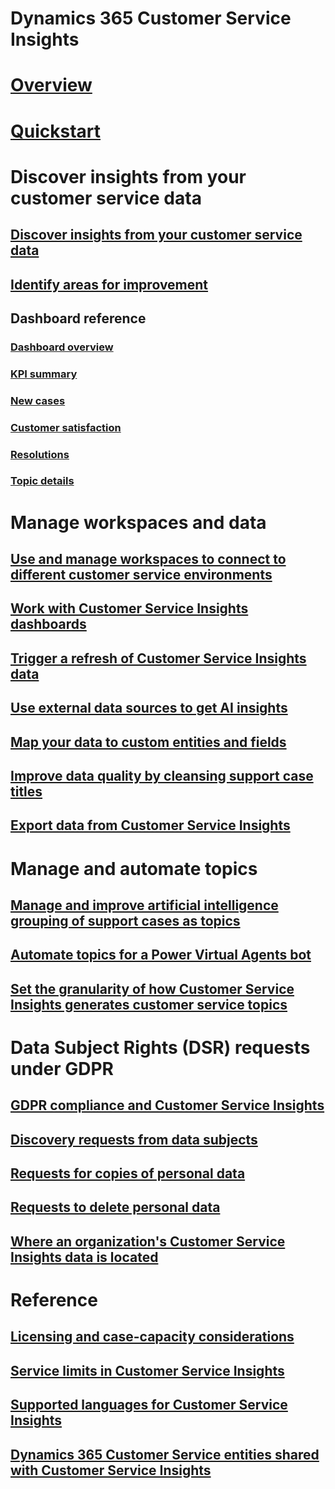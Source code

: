 # Dynamics 365 Customer Service Insights

# [Overview](overview.md)

# [Quickstart](quickstart.md)


# Discover insights from your customer service data

## [Discover insights from your customer service data](keyinsights.md)

## [Identify areas for improvement](improve-system.md)

## Dashboard reference

### [Dashboard overview](dashboard-overview.md)

### [KPI summary](dashboard-kpi-summary.md)

### [New cases](dashboard-incoming-cases.md)

### [Customer satisfaction](dashboard-CSAT.md)

### [Resolutions](dashboard-case-resolutions.md)

### [Topic details](dashboard-topic-details.md)


# Manage workspaces and data

## [Use and manage workspaces to connect to different customer service environments](use-workspaces.md)

## [Work with Customer Service Insights dashboards](use-dashboard-sample-data.md)

## [Trigger a refresh of Customer Service Insights data](trigger-refresh.md)

## [Use external data sources to get AI insights](use-external-data-sources.md)

## [Map your data to custom entities and fields](map-data.md)

## [Improve data quality by cleansing support case titles](settings.md)

## [Export data from Customer Service Insights](exportdata.md)


# Manage and automate topics

## [Manage and improve artificial intelligence grouping of support cases as topics](topics-page.md)

## [Automate topics for a Power Virtual Agents bot](automate-topics.md)

## [Set the granularity of how Customer Service Insights generates customer service topics](granularity.md)


# Data Subject Rights (DSR) requests under GDPR

## [GDPR compliance and Customer Service Insights](gdpr-summary.md)

## [Discovery requests from data subjects](gdpr-discovery.md)

## [Requests for copies of personal data](gdpr-export.md)

## [Requests to delete personal data](gdpr-delete.md)

## [Where an organization's Customer Service Insights data is located](data-location.md)


# Reference

## [Licensing and case-capacity considerations](licensing-case-capacity.md)

## [Service limits in Customer Service Insights](service-limits.md)

## [Supported languages for Customer Service Insights](supported-languages.md)

## [Dynamics 365 Customer Service entities shared with Customer Service Insights](customer-service-entities.md)


